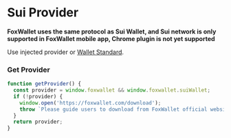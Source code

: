# Sui Provider

**FoxWallet uses the same protocol as Sui Wallet, and Sui network is only supported in FoxWallet mobile app, Chrome plugin is not yet supported**

Use injected provider or [Wallet Standard](https://github.com/wallet-standard/wallet-standard).

### Get Provider

```js
function getProvider() {
  const provider = window.foxwallet && window.foxwallet.suiWallet;
  if (!provider) {
    window.open('https://foxwallet.com/download');
    throw `Please guide users to download from FoxWallet official website`
  }
  return provider;
}
```